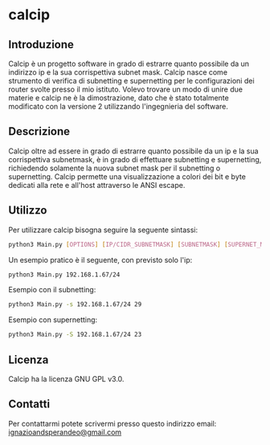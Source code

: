 # calcip

## Introduzione
Calcip è un progetto software in grado di estrarre quanto possibile da un indirizzo ip e la sua corrispettiva subnet mask.
Calcip nasce come strumento di verifica di subnetting e supernetting per le configurazioni dei router svolte presso il mio istituto. Volevo trovare un modo di unire due materie
e calcip ne è la dimostrazione, dato che è stato totalmente modificato con la versione 2 utilizzando l'ingegnieria del software.

## Descrizione
Calcip oltre ad essere in grado di estrarre quanto possibile da un ip e la sua corrispettiva subnetmask, è in grado di effettuare subnetting e supernetting,
richiedendo solamente la nuova subnet mask per il subnetting o supernetting. Calcip permette una visualizzazione a colori dei bit e byte dedicati alla rete e all'host attraverso le ANSI escape.



## Utilizzo
Per utilizzare calcip bisogna seguire la seguente sintassi:
```bash
python3 Main.py [OPTIONS] [IP/CIDR_SUBNETMASK] [SUBNETMASK] [SUPERNET_MASK]
```
Un esempio pratico è il seguente, con previsto solo l'ip:
```bash
python3 Main.py 192.168.1.67/24
```
Esempio con il subnetting:
```bash
python3 Main.py -s 192.168.1.67/24 29
```
Esempio con supernetting:
```bash
python3 Main.py -S 192.168.1.67/24 23
```

## Licenza
Calcip ha la licenza GNU GPL v3.0.

## Contatti
Per contattarmi potete scrivermi presso questo indirizzo email: ignazioandsperandeo@gmail.com

